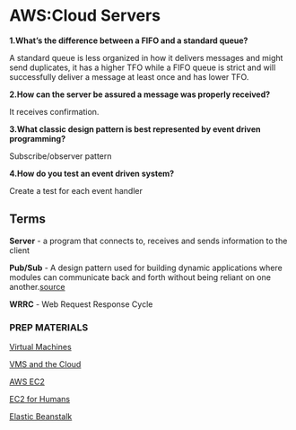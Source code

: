 # AWS:Cloud Servers

**1.What’s the difference between a FIFO and a standard queue?**

A standard queue is less organized in how it delivers messages and might send duplicates, it has a higher TFO while a FIFO queue is strict and will successfully deliver a message at least once and has lower TFO.

**2.How can the server be assured a message was properly received?**

It receives confirmation.

**3.What classic design pattern is best represented by event driven programming?**

Subscribe/observer pattern

**4.How do you test an event driven system?**

Create a test for each event handler


## Terms

**Server** - a program that connects to, receives and sends information to the client

**Pub/Sub** - A design pattern used for building dynamic applications where modules can communicate back and forth without being reliant on one another.[source](https://jsmanifest.com/the-publish-subscribe-pattern-in-javascript/)

**WRRC** - Web Request Response Cycle

### PREP MATERIALS

[Virtual Machines](https://www.youtube.com/watch?v=yIVXjl4SwVo)

[VMS and the Cloud](https://www.youtube.com/watch?v=l0DfHUWMjsU)

[AWS EC2](https://aws.amazon.com/ec2/)

[EC2 for Humans](https://www.youtube.com/watch?v=lZMkgOMYYIg)

[Elastic Beanstalk](https://www.youtube.com/watch?v=SrwxAScdyT0)